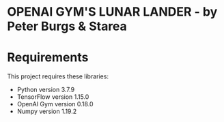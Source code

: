 # OPENAI GYM'S LUNAR LANDER - by Peter Burgs & Starea

</hr>
<h1>
Requirements
</h1>
This project requires these libraries: <br>
<ul>
  <li>Python version 3.7.9</li>
  <li>TensorFlow version 1.15.0</li>
  <li>OpenAI Gym version 0.18.0</li>
  <li>Numpy version 1.19.2</li>
</ul>
 
 
 
